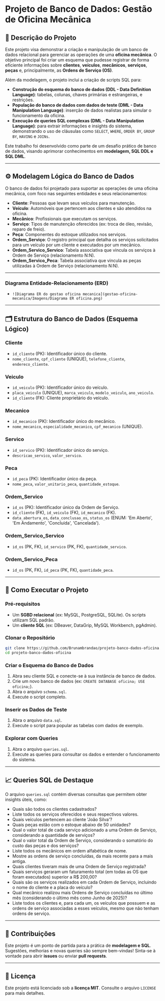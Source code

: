 
# Projeto de Banco de Dados: Gestão de Oficina Mecânica

## 📄 Descrição do Projeto

Este projeto visa demonstrar a criação e manipulação de um banco de dados relacional para gerenciar as operações de uma **oficina mecânica**. O objetivo principal foi criar um esquema que pudesse registrar de forma eficiente informações sobre **clientes**, **veículos**, **mecânicos**, **serviços**, **peças** e, principalmente, as **Ordens de Serviço (OS)**.

Além da modelagem, o projeto inclui a criação de scripts SQL para:

- **Construção do esquema do banco de dados (DDL - Data Definition Language)**: tabelas, colunas, chaves primárias e estrangeiras, e restrições.
- **População do banco de dados com dados de teste (DML - Data Manipulation Language)**: inserção de dados realistas para simular o funcionamento da oficina.
- **Execução de queries SQL complexas (DML - Data Manipulation Language)**: para extrair informações e insights do sistema, demonstrando o uso de cláusulas como `SELECT`, `WHERE`, `ORDER BY`, `GROUP BY`, `HAVING` e `JOINs`.

Este trabalho foi desenvolvido como parte de um desafio prático de banco de dados, visando aprimorar conhecimentos em **modelagem, SQL DDL e SQL DML**.

---

## ⚙️ Modelagem Lógica do Banco de Dados

O banco de dados foi projetado para suportar as operações de uma oficina mecânica, com foco nas seguintes entidades e seus relacionamentos:

- **Cliente**: Pessoas que levam seus veículos para manutenção.
- **Veículo**: Automóveis que pertencem aos clientes e são atendidos na oficina.
- **Mecânico**: Profissionais que executam os serviços.
- **Serviço**: Tipos de manutenção oferecidos (ex: troca de óleo, revisão, reparo de freio).
- **Peça**: Componentes do estoque utilizados nos serviços.
- **Ordem_Serviço**: O registro principal que detalha os serviços solicitados para um veículo por um cliente e executados por um mecânico.
- **Ordem_Servico_Servico**: Tabela associativa que vincula os serviços à Ordem de Serviço (relacionamento N:N).
- **Ordem_Servico_Peca**: Tabela associativa que vincula as peças utilizadas à Ordem de Serviço (relacionamento N:N).

---

### Diagrama Entidade-Relacionamento (ERD)

* `![Diagrama ER do gestao oficina mecanica](gestao-oficina-mecanica/Imagens/Diagrama ER oficina.png)` 
---

## 🗂️ Estrutura do Banco de Dados (Esquema Lógico)

### Cliente
- `id_cliente` (PK): Identificador único do cliente.
- `nome_cliente`, `cpf_cliente` (UNIQUE), `telefone_cliente`, `endereco_cliente`.

### Veiculo
- `id_veiculo` (PK): Identificador único do veículo.
- `placa_veiculo` (UNIQUE), `marca_veiculo`, `modelo_veiculo`, `ano_veiculo`.
- `id_cliente` (FK): Cliente proprietário do veículo.

### Mecanico
- `id_mecanico` (PK): Identificador único do mecânico.
- `nome_mecanico`, `especialidade_mecanico`, `cpf_mecanico` (UNIQUE).

### Servico
- `id_servico` (PK): Identificador único do serviço.
- `descricao_servico`, `valor_servico`.

### Peca
- `id_peca` (PK): Identificador único da peça.
- `nome_peca`, `valor_unitario_peca`, `quantidade_estoque`.

### Ordem_Servico
- `id_os` (PK): Identificador único da Ordem de Serviço.
- `id_cliente` (FK), `id_veiculo` (FK), `id_mecanico` (FK).
- `data_abertura_os`, `data_conclusao_os`, `status_os` (ENUM: 'Em Aberto', 'Em Andamento', 'Concluída', 'Cancelada').

### Ordem_Servico_Servico
- `id_os` (PK, FK), `id_servico` (PK, FK), `quantidade_servico`.

### Ordem_Servico_Peca
- `id_os` (PK, FK), `id_peca` (PK, FK), `quantidade_peca`.

---

## 🚀 Como Executar o Projeto

### Pré-requisitos

- Um **SGBD relacional** (ex: MySQL, PostgreSQL, SQLite). Os scripts utilizam SQL padrão.
- Um **cliente SQL** (ex: DBeaver, DataGrip, MySQL Workbench, pgAdmin).

### Clonar o Repositório

```bash
git clone https://github.com/Brunambrandao/projeto-banco-dados-oficina.git
cd projeto-banco-dados-oficina
```

### Criar o Esquema do Banco de Dados

1. Abra seu cliente SQL e conecte-se à sua instância de banco de dados.
2. Crie um novo banco de dados (ex: `CREATE DATABASE oficina; USE oficina;`).
3. Abra o arquivo `schema.sql`.
4. Execute o script completo.

### Inserir os Dados de Teste

1. Abra o arquivo `data.sql`.
2. Execute o script para popular as tabelas com dados de exemplo.

### Explorar com Queries

1. Abra o arquivo `queries.sql`.
2. Execute as queries para consultar os dados e entender o funcionamento do sistema.

---

## 📈 Queries SQL de Destaque

O arquivo `queries.sql` contém diversas consultas que permitem obter insights úteis, como:

- Quais são todos os clientes cadastrados?
- Liste todos os serviços oferecidos e seus respectivos valores.
- Quais veículos pertencem ao cliente 'João Silva'?
- Quais peças estão com o estoque abaixo de 50 unidades?
- Qual o valor total de cada serviço adicionado a uma Ordem de Serviço, considerando a quantidade de serviços?
- Qual o valor total da Ordem de Serviço, considerando o somatório do custo das peças e dos serviços?
- Liste todos os mecânicos em ordem alfabética de nome.
- Mostre as ordens de serviço concluídas, da mais recente para a mais antiga.
- Quais clientes tiveram mais de uma Ordem de Serviço registrada?
- Quais serviços geraram um faturamento total (em todas as OS que foram executados) superior a R$ 200,00?
- Quais são os serviços realizados em cada Ordem de Serviço, incluindo o nome do cliente e a placa do veículo?
- Qual mecânico realizou mais Ordens de Serviço concluídas no último mês (considerando o último mês como Junho de 2025)?
- Liste todos os clientes e, para cada um, os veículos que possuem e as ordens de serviço associadas a esses veículos, mesmo que não tenham ordens de serviço.
---

## 🤝 Contribuições

Este projeto é um ponto de partida para a prática de **modelagem e SQL**. Sugestões, melhorias e novas queries são sempre bem-vindas! Sinta-se à vontade para abrir **issues** ou enviar **pull requests**.

---

## 📝 Licença

Este projeto está licenciado sob a **licença MIT**. Consulte o arquivo `LICENSE` para mais detalhes.
